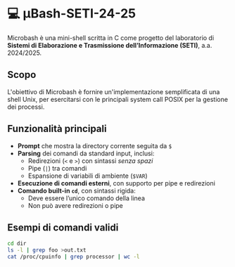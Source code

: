# 💻 µBash-SETI-24-25

Microbash è una mini-shell scritta in C come progetto del laboratorio di **Sistemi di Elaborazione e Trasmissione dell’Informazione (SETI)**, a.a. 2024/2025.

## Scopo

L'obiettivo di Microbash è fornire un'implementazione semplificata di una shell Unix, per esercitarsi con le principali system call POSIX per la gestione dei processi.

## Funzionalità principali

- **Prompt** che mostra la directory corrente seguita da `$`
- **Parsing** dei comandi da standard input, inclusi:
  - Redirezioni (`<` e `>`) con sintassi *senza spazi*
  - Pipe (`|`) tra comandi
  - Espansione di variabili di ambiente (`$VAR`)
- **Esecuzione di comandi esterni**, con supporto per pipe e redirezioni
- **Comando built-in `cd`**, con sintassi rigida:
  - Deve essere l’unico comando della linea
  - Non può avere redirezioni o pipe

## Esempi di comandi validi

```bash
cd dir
ls -l | grep foo >out.txt
cat /proc/cpuinfo | grep processor | wc -l
```
